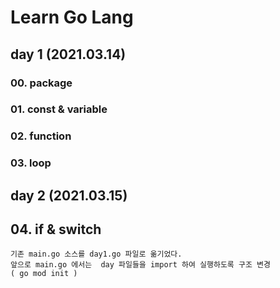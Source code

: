 # Learn Go Lang

## day 1 (2021.03.14)

### 00. package

### 01. const & variable

### 02. function

### 03. loop

## day 2 (2021.03.15)

## 04. if & switch

``` 
기존 main.go 소스를 day1.go 파일로 옮기었다.
앞으로 main.go 에서는  day 파일들을 import 하여 실행하도록 구조 변경
( go mod init )
```